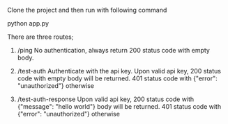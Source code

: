 Clone the project and then run with following command

python app.py

There are three routes;

1. /ping
   No authentication, always return 200 status code with empty body.
   
3. /test-auth
   Authenticate with the api key.
   Upon valid api key, 200 status code with empty body will be returned.
   401 status code with {"error": "unauthorized"} otherwise
   
4. /test-auth-response
   Upon valid api key, 200 status code with {"message": "hello world"} body will be returned.
   401 status code with {"error": "unauthorized"} otherwise
